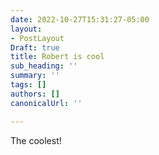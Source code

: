 ```yaml
---
date: 2022-10-27T15:31:27-05:00
layout:
- PostLayout
Draft: true
title: Robert is cool
sub_heading: ''
summary: ''
tags: []
authors: []
canonicalUrl: ''

---
```

The coolest!